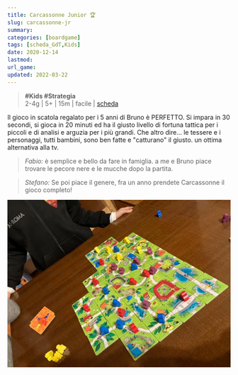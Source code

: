 ```yaml
---
title: Carcassonne Junior 🏆
slug: carcassonne-jr
summary: 
categories: [boardgame]
tags: [scheda_GdT,Kids]
date: 2020-12-14
lastmod: 
url_game: 
updated: 2022-03-22
---
```

> **#Kids #Strategia**  
> 2-4g | 5+ | 15m | facile | [scheda](https://www.boardgamegeek.com/boardgame/41010/carcassonne-junior)  

Il gioco in scatola regalato per i 5 anni di Bruno è PERFETTO.
Si impara in 30 secondi, si gioca in 20 minuti ed ha il giusto livello di fortuna tattica per i piccoli e di analisi e arguzia per i più grandi.
Che altro dire... le tessere e i personaggi, tutti bambini, sono ben fatte e "catturano" il giusto. un ottima alternativa alla tv.

> *Fabio:*
> è semplice e bello da fare in famiglia. a me e Bruno piace trovare le pecore nere e le mucche dopo la partita.

> *Stefano:*
> Se poi piace il genere, fra un anno prendete Carcassonne il gioco completo!

![](img/carcassonne_jr.webp)

